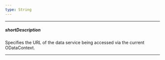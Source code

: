 ```yaml
---
type: String
---
```

---
##### shortDescription
Specifies the URL of the data service being accessed via the current ODataContext.

---
